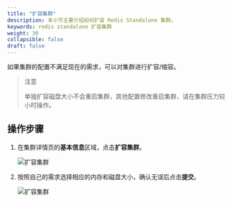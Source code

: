 ```yaml
---
title: "扩容集群"
description: 本小节主要介绍如何扩容 Redis Standalone 集群。 
keywords: redis standalone 扩容集群
weight: 30
collapsible: false
draft: false
---
```





如果集群的配置不满足现在的需求，可以对集群进行扩容/缩容。

> 注意
> 
> 单独扩容磁盘大小不会重启集群，其他配置修改重启集群，请在集群压力较小时操作。

## 操作步骤

1. 在集群详情页的**基本信息**区域，点击**扩容集群**。

   ![扩容集群](../../_images/increase_cluster_1.png)


2. 按照自己的需求选择相应的内存和磁盘大小，确认无误后点击**提交**。

   ![扩容集群](../../_images/increase_cluster_2.png)

